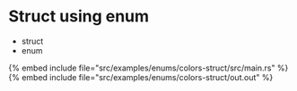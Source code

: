 # Struct using enum

* struct
* enum

{% embed include file="src/examples/enums/colors-struct/src/main.rs" %}
{% embed include file="src/examples/enums/colors-struct/out.out" %}



